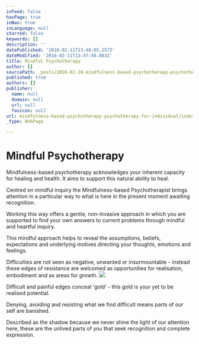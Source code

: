 ```yaml
---
inFeed: false
hasPage: true
inNav: true
inLanguage: null
starred: false
keywords: []
description: ''
datePublished: '2016-02-11T13:48:05.257Z'
dateModified: '2016-02-11T13:47:48.883Z'
title: Mindful Psychotherapy
author: []
sourcePath: _posts/2016-02-10-mindfulness-based-psychotherapy-psychotherapy-for-individual.md
published: true
authors: []
publisher:
  name: null
  domain: null
  url: null
  favicon: null
url: mindfulness-based-psychotherapy-psychotherapy-for-individual/index.html
_type: WebPage

---
```

# Mindful Psychotherapy

Mindfulness-based psychotherapy acknowledges your inherent capacity for healing and health. It aims to support this natural ability to heal.

Centred on mindful inquiry the Mindfulness-based Psychotherapist brings attention in a particular way to what is here in the present moment awaiting recognition.

Working this way offers a gentle, non-invasive approach in which you are supported to find your own answers to current problems through mindful and heartful inquiry.

This mindful approach helps to reveal the assumptions, beliefs, expectations and underlying motives directing your thoughts, emotions and feelings.

Difficulties are not seen as  negative, unwanted or insurmountable - instead these edges of resistance are welcomed as opportunities for realisation,  embodiment and as areas for growth.
![](https://the-grid-user-content.s3-us-west-2.amazonaws.com/6932af9b-864f-438a-b5d3-6e5e60d7a5bd.JPG)

Difficult and painful edges conceal 'gold' - this gold is your yet to be realised potential. 

Denying, avoiding and resisting what we find difficult means parts of our self  are banished. 

Described as the shadow because we never shine the light of our attention here, these are the unlived parts of you that seek recognition and complete expression.
